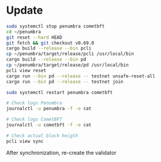 # Update

```bash
sudo systemctl stop penumbra cometbft
cd ~/penumbra 
git reset --hard HEAD
git fetch && git checkout v0.69.0
cargo build --release --bin pcli
cp ~/penumbra/target/release/pcli /usr/local/bin
cargo build --release --bin pd
cp ~/penumbra/target/release/pd /usr/local/bin
pcli view reset
cargo run --bin pd --release -- testnet unsafe-reset-all
cargo run --bin pd --release -- testnet join
```

```bash
sudo systemctl restart penumbra cometbft
```

```bash
# Check logs Penumbra
journalctl -u penumbra -f -o cat
```

```bash
# Check logs CometBFT
journalctl -u cometbft -f -o cat
```

```bash
# Check actual block heigth
pcli view sync
```

After synchronization, re-create the validator
